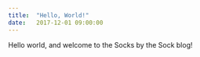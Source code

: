 ```yaml
---
title:  "Hello, World!"
date:   2017-12-01 09:00:00
---
```

Hello world, and welcome to the Socks by the Sock blog!